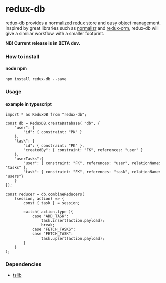 # redux-db

redux-db provides a normalized [redux](http://redux.js.org) store and easy object management. Inspired by great libraries such as [normalizr](https://www.npmjs.com/package/normalizr) and [redux-orm](https://www.npmjs.com/package/redux-orm), redux-db will give a similiar workflow with a smaller footprint.

**NB! Current release is in BETA dev.**

### How to install
#### node npm
```
npm install redux-db --save
```

### Usage
#### example in typescript
```
import * as ReduxDB from "redux-db";

const db = ReduxDB.createDatabase( "db", {
    "user": {
        "id": { constraint: "PK" }
    },
    "task": {
        "id": { constraint: "PK" },
        "createdBy": { constraint: "FK", references: "user" }
    },
    "userTasks":{
        "user": { constraint: "FK", references: "user", relationName: "tasks" },
        "task": { constraint: "FK", references: "task", relationName: "users"}
    }
});

const reducer = db.combineReducers(
    (session, action) => {
        const { task } = session;

        switch( action.type ){
            case "ADD_TASK":
                task.insert(action.payload);
                break;        
            case "FETCH_TASKS":
            case "FETCH_TASK":
                task.upsert(action.payload);
        }
    }
);
```

### Dependencies
* [tslib](https://www.npmjs.com/package/tslib)